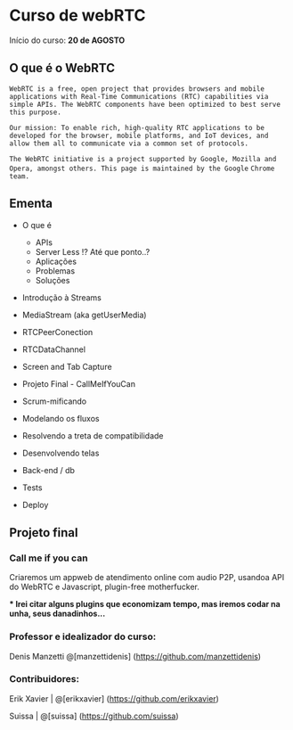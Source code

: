 # Curso de webRTC
Início do curso: __20 de AGOSTO__

## O que é o WebRTC

``WebRTC is a free, open project that provides browsers and mobile applications with Real-Time Communications (RTC) capabilities via``
``simple APIs. The WebRTC components have been optimized to best serve this purpose.``

``Our mission: To enable rich, high-quality RTC applications to be developed for the browser, mobile platforms, and IoT devices, and``
``allow them all to communicate via a common set of protocols.``

``The WebRTC initiative is a project supported by Google, Mozilla and Opera, amongst others. This page is maintained by the Google``
``Chrome team.``


## Ementa

- O que é
  - APIs
  - Server Less !? Até que ponto..?
  - Aplicações
  - Problemas
  - Soluções

- Introdução à Streams

- MediaStream (aka getUserMedia)
- RTCPeerConection
- RTCDataChannel
- Screen and Tab Capture

- Projeto Final - CallMeIfYouCan
 - Scrum-mificando
 - Modelando os fluxos
 - Resolvendo a treta de compatibilidade
 - Desenvolvendo telas
 - Back-end / db
 - Tests
 - Deploy


## Projeto final
### Call me if you can

  Criaremos um appweb de atendimento online com audio P2P, usandoa API do WebRTC e Javascript, plugin-free motherfucker.

  __* Irei citar alguns plugins que economizam tempo, mas iremos codar na unha, seus danadinhos...__

### Professor e idealizador do curso:

  Denis Manzetti @[manzettidenis] (https://github.com/manzettidenis)

### Contribuidores:

  Erik Xavier | @[erikxavier] (https://github.com/erikxavier)

  Suissa | @[suissa] (https://github.com/suissa)
